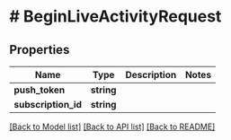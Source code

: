 # # BeginLiveActivityRequest

## Properties

Name | Type | Description | Notes
------------ | ------------- | ------------- | -------------
**push_token** | **string** |  |
**subscription_id** | **string** |  |

[[Back to Model list]](../../README.md#models) [[Back to API list]](../../README.md#endpoints) [[Back to README]](../../README.md)
